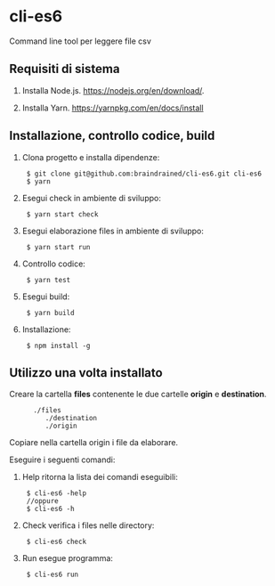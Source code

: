 # cli-es6
Command line tool per leggere file csv

Requisiti di sistema
-----------
1. Installa Node.js.
   https://nodejs.org/en/download/.
   
2. Installa Yarn.
   https://yarnpkg.com/en/docs/install

Installazione, controllo codice, build
----------

1. Clona progetto e installa dipendenze:
         
        $ git clone git@github.com:braindrained/cli-es6.git cli-es6
        $ yarn

2. Esegui check in ambiente di sviluppo:

        $ yarn start check

3. Esegui elaborazione files in ambiente di sviluppo:

        $ yarn start run

4. Controllo codice:

        $ yarn test

5. Esegui build:

        $ yarn build
        
6. Installazione:

        $ npm install -g

Utilizzo una volta installato
-----------

Creare la cartella **files** contenente le due cartelle **origin** e **destination**.

```
      ./files
         ./destination
         ./origin
```     

Copiare nella cartella origin i file da elaborare.

Eseguire i seguenti comandi:

1. Help ritorna la lista dei comandi eseguibili:

        $ cli-es6 -help
        //oppure
        $ cli-es6 -h
        
2. Check verifica i files nelle directory:

        $ cli-es6 check
        
3. Run esegue programma:

        $ cli-es6 run
